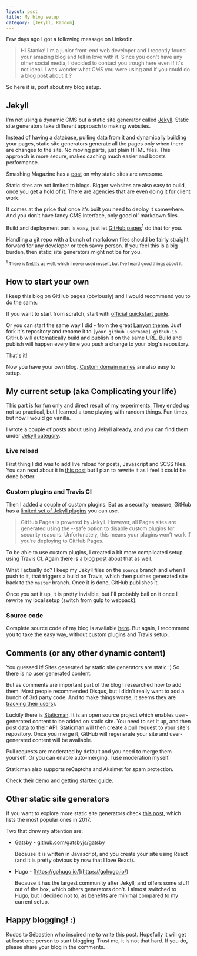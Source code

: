 ```yaml
---
layout: post
title: My blog setup
category: [Jekyll, Random]
---
```


Few days ago I got a following message on LinkedIn.

> Hi Stanko! I'm a junior front-end web developer and I recently found your amazing blog and fell in love with it. Since you don't have any other social media, I decided to contact you trough here even if it's not ideal. I was wonder what CMS you were using and if you could do a blog post about it ?

So here it is, post about my blog setup.

## Jekyll

I'm not using a dynamic CMS but a static site generator called [Jekyll](http://jekyllrb.com/).
Static site generators take different approach to making websites.

Instead of having a database, pulling data from it and dynamically building your pages,
static site generators generate all the pages only when there are changes to the site.
No moving parts, just plain HTML files.
This approach is more secure, makes caching much easier and boosts performance.

Smashing Magazine has a
[post](https://www.smashingmagazine.com/2015/11/modern-static-website-generators-next-big-thing/)
on why static sites are awesome.

Static sites are not limited to blogs. Bigger websites are also easy to build, once you get a hold of it.
There are agencies that are even doing it for client work.

<!--more-->

It comes at the price that once it's built you need to deploy it somewhere.
And you don't have fancy CMS interface, only good ol' markdown files.

Build and deployment part is easy, just let [GitHub pages](https://pages.github.com/)<sup>1</sup> do that for you.

Handling a git repo with a bunch of markdown files should be fairly straight forward
for any developer or tech savvy person. If you feel this is a big burden,
then static site generators might not be for you.

<small><sup>1</sup> There is [Netlify](https://www.netlify.com/) as well, which I never used myself, but I've heard good things about it.</small>

## How to start your own

I keep this blog on GitHub pages (obviously) and I would recommend you to do the same.

If you want to start from scratch, start with [official quickstart guide](http://jekyllrb.com/docs/quickstart/).

Or you can start the same way I did - from the great [Lanyon theme](http://lanyon.getpoole.com/).
Just fork it's repository and rename it to `[your github username].github.io`.
GitHub will automatically build and publish it on the same URL.
Build and publish will happen every time you push a change to your blog's repository.

That's it!

Now you have your own blog. [Custom domain names](https://help.github.com/articles/adding-or-removing-a-custom-domain-for-your-github-pages-site/)
are also easy to setup.

## My current setup (aka Complicating your life)

This part is for fun only and direct result of my experiments.
They ended up not so practical, but I learned a tone playing with random things.
Fun times, but now I would go vanilla.

I wrote a couple of posts about using Jekyll already, and you can find them under [Jekyll category](/category/jekyll/).

### Live reload

First thing I did was to add live reload for posts, Javascript and SCSS files.
You can read about it in [this post](/jekyll-gulp-workflow/) but I plan to rewrite it as I feel it could be done better.

### Custom plugins and Travis CI

Then I added a couple of custom plugins. But as a security measure, GitHub has a [limited set of Jekyll plugins](https://pages.github.com/versions/) you can use.

> GitHub Pages is powered by Jekyll. However, all Pages sites are generated using the --safe option to disable custom plugins for security reasons. Unfortunately, this means your plugins won’t work if you’re deploying to GitHub Pages.

To be able to use custom plugins, I created a bit more complicated setup using Travis CI.
Again there is a [blog post](/travis-jekyll-and-github-pages/) about that as well.

What I actually do? I keep my Jekyll files on the `source` branch and when I push to it, that triggers a build on Travis, which then pushes generated site back to the `master` branch. Once it is done, GitHub publishes it.

Once you set it up, it is pretty invisible, but I'll probably bail on it once I rewrite my local setup (switch from gulp to webpack).

### Source code

Complete source code of my blog is available [here](https://github.com/Stanko/Stanko.github.io/tree/source).
But again, I recommend you to take the easy way, without custom plugins and Travis setup.


## Comments (or any other dynamic content)

You guessed it! Sites generated by static site generators are static :)
So there is no user generated content.

But as comments are important part of the blog I researched how to add them.
Most people recommended Disqus, but I didn't really want to add a bunch of 3rd party code.
And to make things worse, it seems they are [tracking their users](https://notes.ayushsharma.in/2017/09/im-killing-disqus-comments-on-my-blog-heres-why)).

Luckily there is [Staticman](https://staticman.net/).
It is an open source project which enables user-generated content to be added on static site.
You need to set it up, and then post data to their API.
Staticman will then create a pull request to your site's repository.
Once you merge it, GitHub will regenerate your site and user-generated content will be available.

Pull requests are moderated by default and you need to merge them yourself.
Or you can enable auto-merging. I use moderation myself.

Staticman also supports reCaptcha and Aksimet for spam protection.

Check their [demo](https://staticman.net/demo) and [getting started guide](https://staticman.net/docs/).

## Other static site generators

If you want to explore more static site generators check [this post](https://www.netlify.com/blog/2017/05/25/top-ten-static-site-generators-of-2017/),
which lists the most popular ones in 2017.

Two that drew my attention are:

* Gatsby - [github.com/gatsbyjs/gatsby](https://github.com/gatsbyjs/gatsby)

  Because it is written in Javascript, and you create your site using React
  (and it is pretty obvious by now that I love React).

* Hugo - [https://gohugo.io/](https://gohugo.io/)

  Because it has the largest community after Jekyll,
  and offers some stuff out of the box, which others generators don't.
  I almost switched to Hugo, but I decided not to, as benefits are minimal compared to my current setup.


## Happy blogging! :)

Kudos to Sébastien who inspired me to write this post.
Hopefully it will get at least one person to start blogging.
Trust me, it is not that hard.
If you do, please share your blog in the comments.
